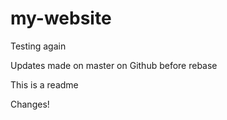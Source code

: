 # my-website


Testing again

Updates made on master on Github before rebase

This is a readme

Changes!
